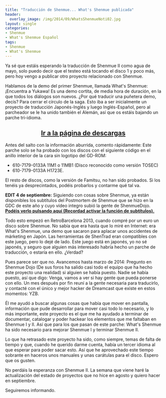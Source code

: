 ```yaml
---
title: "Traducción de Shenmue... What's Shenmue publicada"
header:
  overlay_image: /img/2014/09/WhatsShenmueNoti02.jpg
layout: single
categories:
- Shenmue
- What's Shenmue Español
tags:
- Shenmue
- What's Shenmue
---
```

Ya sé que estáis esperando la traducción de Shenmue II como agua de mayo, solo puedo 
decir que el testeo está tocando el disco 1 y poco más, pero hoy vengo a publicar otro 
proyecto relacionado con Shenmue.

Hablamos de la demo del primer Shenmue, llamada What's Shenmue: ¡Encuentra a Yukawa! 
Es una demo cortita, de media hora de duración, en la que todos los diálogos son nuevos. 
¿Por qué traducir una puñetera demo, decís? Para cerrar el círculo de la saga. Esto iba a 
ser inicialmente un proyecto de traducción Japonés-Inglés y luego Inglés-Español, pero al 
parcheador se le ha unido también el Alemán, así que os estáis bajando un parche tri-idioma.

<h2 style="text-align: center;"><strong><a href="http://tiovictor.romhackhispano.org/whats-shenmue-esp/descargar/">Ir 
a la página de descargas</a></strong></h2>
Antes del salto con la información aburrida, comento rápidamente: Este parche solo se ha 
probado con los discos con el siguiente código en el anillo interior de la cara sin logotipo 
del GD-ROM:

- 610-7179-0133A 11M1 o 11MB1 (Disco reconocido como versión TOSEC)  
- 610-7179-0133A H1723E.

El resto de discos, como la versión de Famitsu, no han sido probados. Si los tenéis ya 
desprecintados, podéis probarlos y contarme qué tal va.

**EDIT 4 de septiembre:** Siguiendo con cosas sobre Shenmue, ya están disponibles los subtítulos 
del Postmortem de Shenmue que se hizo en la GDC de este año y cuyo vídeo integro subió la gente 
de ShenmueDojo. [**Podéis verlo pulsando aquí (Recordad activar la función de 
subtítulos).**](http://www.youtube.com/watch?v=Amu0_EunHmM)

<!--more-->

Todo esto empezó en RetroBarcelona 2013, cuando compré por un euro un disco sobre Shenmue. No sabía 
que era hasta que lo miré en Internet: era What's Shenmue, una demo que sacaron para aplacar unos 
accidentes de márketing en Japón. Las herramientas de ShenTrad eran compatibles con este juego, pero 
lo dejé de lado. Este juego está en japonés, yo no sé japonés, y seguro que alguien más interesado 
habría hecho un parche de traducción, o estaría en ello. ¿Verdad?

Pues parece ser que no. Avancemos hasta marzo de 2014: Pregunto en Shenmue Dojo (De sus foros ha 
salido casi todo el equipo que ha hecho este proyecto una realidad) si alguien se había puesto. Nadie 
se había puesto, así que digo: Venga, vamos a ver si hay gente que pueda ponerse con ello. Un mes 
después por fin reuní a la gente necesaria para traducirlo, y contacté con el único y mejor hacker de 
Dreamcast que existe en estos momentos: YZB.

Él me ayudó a buscar algunas cosas que había que mover en pantalla, información que pude desarrollar 
para mover casi todo lo necesario, y lo más importante, este proyecto es el que me ha ayudado a terminar 
de documentar, catalogar y poder hackear los elementos que me faltaban en Shenmue I y II. Así que para 
los que pasan de este parche: What's Shenmue ha sido necesario para mejorar Shenmue I y terminar Shenmue 
II.

Lo que ha retrasado este proyecto ha sido, como siempre, temas de falta de tiempo y que, cuando he 
querido darme cuenta, había un tercer idioma al que esperar para poder sacar esto. Así que he aprovechado 
este tiempo sobrante en haceros unos manuales y unas carátulas para el disco. Espero que os gusten.

No perdáis la esperanza con Shenmue II. La semana que viene haré la actualización del estado de proyectos 
que no hice en agosto y quiero hacer en septiembre.

Seguiremos informando.
